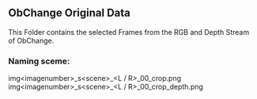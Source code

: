 ## ObChange Original Data
This Folder contains the selected Frames from the RGB and Depth Stream of ObChange.

### Naming sceme:
img\<imagenumber\>\_s\<scene\>\_\<L / R\>_00_crop.png <br />
img\<imagenumber\>\_s\<scene\>\_\<L / R\>_00_crop_depth.png
